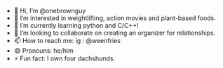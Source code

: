 - 👋 Hi, I’m @onebrownguy
- 👀 I’m interested in weightlifting, action movies and plant-based foods.
- 🌱 I’m currently learning python and C/C++!
- 💞️ I’m looking to collaborate on creating an organizer for relationships. 
- 📫 How to reach me: ig : @weenfries
- 😄 Pronouns: he/him
- ⚡ Fun fact: I own four dachshunds. 

<!---
onebrownguy/onebrownguy is a ✨ special ✨ repository because its `README.md` (this file) appears on your GitHub profile.
You can click the Preview link to take a look at your changes.
--->

